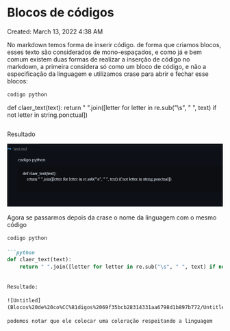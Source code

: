 # Blocos de códigos

Created: March 13, 2022 4:38 AM

No markdown temos forma de inserir código. de forma que criamos blocos, esses texto são considerados de mono-espaçados, e como já e bem comum existem duas formas de realizar a inserção de código no markdown, a primeira considera só como um bloco de código, e não a especificação  da linguagem e utilizamos  crase para abrir e fechar esse blocos:

```markdown
codigo python

```
def claer_text(text):
	return " ".join([letter for letter in re.sub("\s", " ", text) if not letter in string.ponctual])  

```

```

Resultado

![Untitled](Blocos%20de%20co%CC%81digos%2069f35bcb28314331aa6798d1b897b772/Untitled.png)

Agora se passarmos depois da crase o nome da linguagem com o mesmo código 

```markdown
codigo python

```python
def claer_text(text):
	return " ".join([letter for letter in re.sub("\s", " ", text) if not letter in string.ponctual])  

```
```

Resultado:

![Untitled](Blocos%20de%20co%CC%81digos%2069f35bcb28314331aa6798d1b897b772/Untitled%201.png)

podemos notar que ele colocar uma coloração respeitando a linguagem